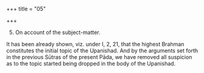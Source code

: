 +++
title = "05"

+++


5. On account of the subject-matter.

It has been already shown, viz. under I, 2, 21, that the highest Brahman constitutes the initial topic of the Upanishad. And by the arguments set forth in the previous Sūtras of the present Pāda, we have removed all suspicion as to the topic started being dropped in the body of the Upanishad.

